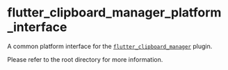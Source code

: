 # flutter_clipboard_manager_platform_interface

A common platform interface for the [`flutter_clipboard_manager`](https://pub.dev/packages/flutter_clipboard_manager) plugin.

Please refer to the root directory for more information.

